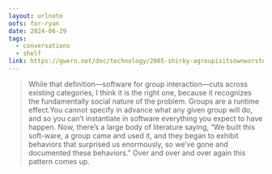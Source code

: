 ```yaml
---
layout: urlnote
oofs: for-ryan
date: 2024-06-29
tags:
  - conversations
  - shelf
link: https://gwern.net/doc/technology/2005-shirky-agroupisitsownworstenemy.pdf
---
```

> While that definition—software for group interaction—cuts across existing categories, I think it is the right one, because it recognizes the fundamentally social nature of the problem. Groups are a runtime effect.You cannot specify in advance what any given group will do, and so you can’t instantiate in software everything you expect to have happen. Now, there’s a large body of literature saying, “We built this soft-ware, a group came and used it, and they began to exhibit behaviors that surprised us enormously, so we’ve gone and documented these behaviors.” Over and over and over again this pattern comes up.